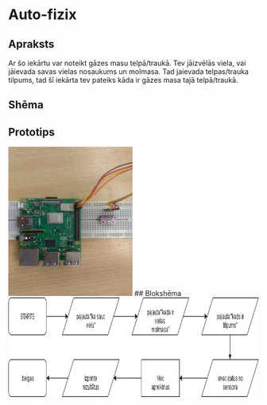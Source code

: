 # Auto-fizix
## Apraksts
Ar šo iekārtu var noteikt gāzes masu telpā/traukā. Tev jāizvēlās viela, vai jāievada savas vielas nosaukums un molmasa. Tad jaievada telpas/trauka tilpums, tad šī iekārta tev pateiks kāda ir gāzes masa tajā telpā/traukā.
## Shēma

## Prototips
<img src="https://github.com/DavisSlaukstins/Auto-fizix/blob/master/prototipa%20bilde.jpg" width="250" height="300">
## Blokshēma
<img src="https://github.com/DavisSlaukstins/Auto-fizix/blob/master/bloksh%C4%93ma.jpg" width="1000" height="200">
